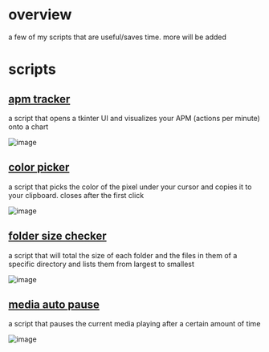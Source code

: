 # overview
a few of my scripts that are useful/saves time. more will be added

# scripts
## [apm tracker](https://github.com/8pz/qol-scripts/tree/main/scripts/apm-tracker)
a script that opens a tkinter UI and visualizes your APM (actions per minute) onto a chart

![image](https://github.com/8pz/qol-scripts/assets/70970973/818a2da5-e76e-461b-b790-e62899cb813a)

## [color picker](https://github.com/8pz/qol-scripts/blob/main/scripts/color%20picker.py)
a script that picks the color of the pixel under your cursor and copies it to your clipboard. closes after the first click

![image](https://github.com/8pz/qol-scripts/assets/70970973/9cf72335-e61a-4555-bbde-322999d961c6)

## [folder size checker](https://github.com/8pz/qol-scripts/blob/main/scripts/folder%20size%20checker.py)
a script that will total the size of each folder and the files in them of a specific directory and lists them from largest to smallest

![image](https://github.com/8pz/qol-scripts/assets/70970973/226e3ccd-b3fd-4b43-955f-4046fa8641a2)

## [media auto pause](https://github.com/8pz/qol-scripts/blob/main/scripts/media%20auto%20pause.py)
a script that pauses the current media playing after a certain amount of time

![image](https://github.com/8pz/qol-scripts/assets/70970973/9231785b-c5c9-420d-8e86-5dbe990b05d1)


